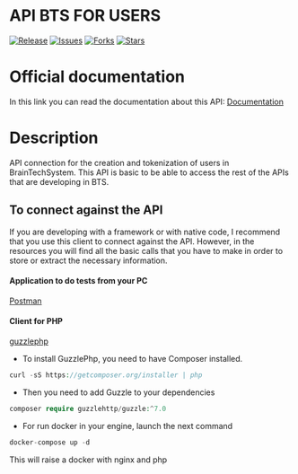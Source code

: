 API BTS FOR USERS
=======================================================

[![Release](https://img.shields.io/github/v/release/jchdezperez/bts_api_user.svg)](https://github.com/jchdezperez/bts_api_user)
[![Issues](https://img.shields.io/github/issues/jchdezperez/bts_api_user)](https://github.com/jchdezperez/bts_api_user)
[![Forks](https://img.shields.io/github/forks/jchdezperez/bts_api_user)](https://github.com/jchdezperez/bts_api_user)
[![Stars](https://img.shields.io/github/stars/jchdezperez/bts_api_user)](https://github.com/jchdezperez/bts_api_user)


# Official documentation

In this link you can read the documentation about this API: [Documentation](https://docs.braintechsystem.com/api/user/)

# Description

API connection for the creation and tokenization of users in BrainTechSystem. This API is basic to be able to access the rest of the APIs
that are developing in BTS. 

## To connect against the API 

If you are developing with a framework or with native code, I recommend that you use this client to connect against the API. However, in the resources you will find all the basic calls that you have to make in order to store or extract the necessary information. 

#### Application to do tests from your PC

[Postman](https://www.postman.com/)

#### Client for PHP

[guzzlephp](https://docs.guzzlephp.org/en/stable/)

- To install GuzzlePhp, you need to have Composer installed. 

```PHP
curl -sS https://getcomposer.org/installer | php
```

- Then you need to add Guzzle to your dependencies 

```PHP
composer require guzzlehttp/guzzle:^7.0
```

- For run docker in your engine, launch the next command

```PHP
docker-compose up -d
```

This will raise a docker with nginx and php
